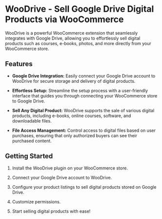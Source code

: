 # WooDrive - Sell Google Drive Digital Products via WooCommerce

WooDrive is a powerful WooCommerce extension that seamlessly integrates with Google Drive, allowing you to effortlessly sell digital products such as courses, e-books, photos, and more directly from your WooCommerce store.

## Features

- **Google Drive Integration:** Easily connect your Google Drive account to WooDrive for secure storage and delivery of digital products.

- **Effortless Setup:** Streamline the setup process with a user-friendly interface that guides you through connecting your WooCommerce store to Google Drive.

- **Sell Any Digital Product:** WooDrive supports the sale of various digital products, including e-books, online courses, software, and downloadable files.

- **File Access Management:** Control access to digital files based on user purchases, ensuring that only authorized buyers can see their purchased content.

## Getting Started

1. Install the WooDrive plugin on your WooCommerce store.

2. Connect your Google Drive account to WooDrive.

3. Configure your product listings to sell digital products stored on Google Drive.

4. Customize permissions.

5. Start selling digital products with ease!

